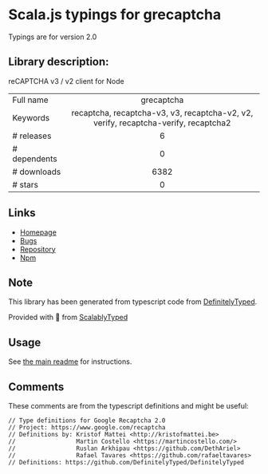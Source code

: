
# Scala.js typings for grecaptcha

Typings are for version 2.0

## Library description:
reCAPTCHA v3 / v2 client for Node

|                    |                 |
| ------------------ | :-------------: |
| Full name          | grecaptcha |
| Keywords           | recaptcha, recaptcha-v3, v3, recaptcha-v2, v2, verify, recaptcha-verify, recaptcha2 |
| # releases         | 6 |
| # dependents       | 0 |
| # downloads        | 6382 |
| # stars            | 0 |

## Links
- [Homepage](https://github.com/ethanent/grecaptcha#readme)
- [Bugs](https://github.com/ethanent/grecaptcha/issues)
- [Repository](https://github.com/ethanent/grecaptcha)
- [Npm](https://www.npmjs.com/package/grecaptcha)
    


## Note
This library has been generated from typescript code from [DefinitelyTyped](https://definitelytyped.org).

Provided with :purple_heart: from [ScalablyTyped](https://github.com/oyvindberg/ScalablyTyped)

## Usage
See [the main readme](../../readme.md) for instructions.

## Comments

These comments are from the typescript definitions and might be useful:
```
// Type definitions for Google Recaptcha 2.0
// Project: https://www.google.com/recaptcha
// Definitions by: Kristof Mattei <http://kristofmattei.be>
//                 Martin Costello <https://martincostello.com/>
//                 Ruslan Arkhipau <https://github.com/DethAriel>
//                 Rafael Tavares <https://github.com/rafaeltavares>
// Definitions: https://github.com/DefinitelyTyped/DefinitelyTyped

```

